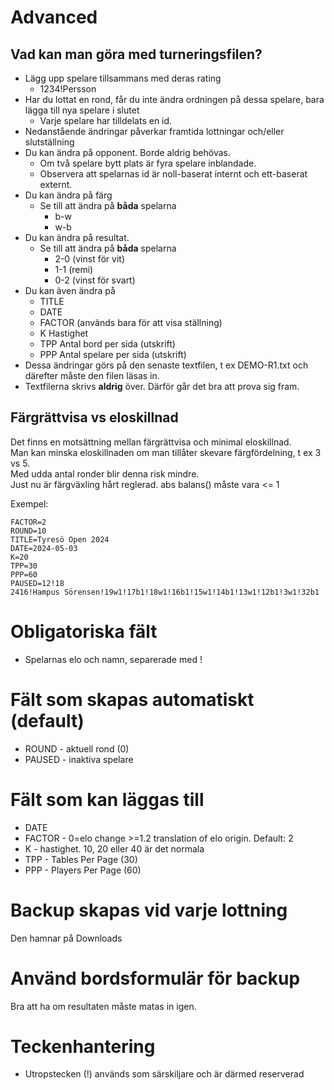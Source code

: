 # Advanced

## Vad kan man göra med turneringsfilen?

* Lägg upp spelare tillsammans med deras rating
    * 1234!Persson
* Har du lottat en rond, får du inte ändra ordningen på dessa spelare, bara lägga till nya spelare i slutet
    * Varje spelare har tilldelats en id.
* Nedanstående ändringar påverkar framtida lottningar och/eller slutställning
* Du kan ändra på opponent. Borde aldrig behövas.
    * Om två spelare bytt plats är fyra spelare inblandade. 
    * Observera att spelarnas id är noll-baserat internt och ett-baserat externt.
* Du kan ändra på färg
    * Se till att ändra på **båda** spelarna
        * b-w
        * w-b
* Du kan ändra på resultat.
    * Se till att ändra på **båda** spelarna
        * 2-0 (vinst för vit)
        * 1-1 (remi)
        * 0-2 (vinst för svart)
* Du kan även ändra på 
    * TITLE
    * DATE
    * FACTOR (används bara för att visa ställning)
    * K Hastighet
    * TPP Antal bord per sida (utskrift)    
    * PPP Antal spelare per sida (utskrift)
* Dessa ändringar görs på den senaste textfilen, t ex DEMO-R1.txt och därefter måste den filen läsas in.
* Textfilerna skrivs **aldrig** över. Därför går det bra att prova sig fram.

## Färgrättvisa vs eloskillnad

Det finns en motsättning mellan färgrättvisa och minimal eloskillnad.  
Man kan minska eloskillnaden om man tillåter skevare färgfördelning, t ex 3 vs 5.  
Med udda antal ronder blir denna risk mindre.  
Just nu är färgväxling hårt reglerad. abs balans() måste vara <= 1  

Exempel:
```
FACTOR=2
ROUND=10
TITLE=Tyresö Open 2024
DATE=2024-05-03
K=20
TPP=30
PPP=60
PAUSED=12!18
2416!Hampus Sörensen!19w1!17b1!18w1!16b1!15w1!14b1!13w1!12b1!3w1!32b1
```

# Obligatoriska fält

* Spelarnas elo och namn, separerade med !

# Fält som skapas automatiskt (default)

* ROUND - aktuell rond (0)
* PAUSED - inaktiva spelare

# Fält som kan läggas till
* DATE
* FACTOR - 0=elo change >=1.2 translation of elo origin. Default: 2
* K - hastighet. 10, 20 eller 40 är det normala
* TPP - Tables Per Page (30)
* PPP - Players Per Page (60)

# Backup skapas vid varje lottning

Den hamnar på Downloads

# Använd bordsformulär för backup

Bra att ha om resultaten måste matas in igen.

# Teckenhantering

* Utropstecken (!) används som särskiljare och är därmed reserverad
